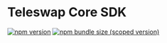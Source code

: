 # Teleswap Core SDK

[![npm version](https://img.shields.io/npm/v/@telefy/teleswap-core-sdk/latest.svg)](https://www.npmjs.com/package/@telefy/teleswap-core-sdk/v/latest)
[![npm bundle size (scoped version)](https://img.shields.io/bundlephobia/minzip/@telefy/teleswap-core-sdk/latest.svg)](https://bundlephobia.com/result?p=@telefy/teleswap-core-sdk@latest)

